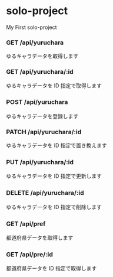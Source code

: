 # solo-project

My First solo-project

### GET /api/yuruchara

ゆるキャラデータを取得します

### GET /api/yuruchara/:id

ゆるキャラデータを ID 指定で取得します

### POST /api/yuruchara 　

ゆるキャラデータを登録します

### PATCH /api/yuruchara/:id

ゆるキャラデータを ID 指定で置き換えます

### PUT /api/yuruchara/:id 　

ゆるキャラデータを ID 指定で更新します

### DELETE /api/yuruchara/:id 　

ゆるキャラデータを ID 指定で削除します

### GET /api/pref 　

都道府県データを取得します

### GET /api/pre/:id 　

都道府県データを ID 指定で取得します

